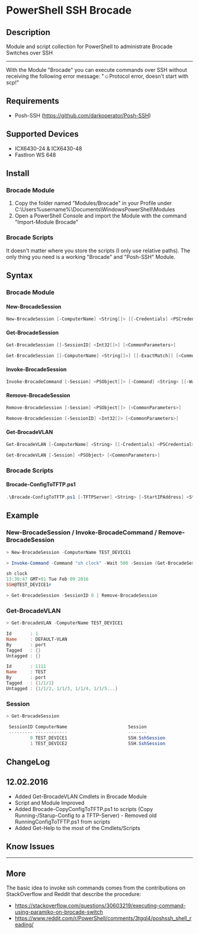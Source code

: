 # PowerShell SSH Brocade

## Description

Module and script collection for PowerShell to administrate Brocade Switches over SSH

---

With the Module "Brocade" you can execute commands over SSH without receiving the following error message: "☺Protocol error, doesn't start with scp!"

## Requirements

- Posh-SSH (https://github.com/darkoperator/Posh-SSH)

## Supported Devices

* ICX6430-24 & ICX6430-48
* FastIron WS 648

## Install

### Brocade Module

1. Copy the folder named "Modules/Brocade" in your Profile under C:\Users\%username%\Documents\WindowsPowerShell\Modules
2. Open a PowerShell Console and import the Module with the command "Import-Module Brocade"

### Brocade Scripts

It doesn't matter where you store the scripts (I only use relative paths). The only thing you need is a working "Brocade" and "Posh-SSH" Module.   

## Syntax

### Brocade Module

#### New-BrocadeSession

```powershell
New-BrocadeSession [-ComputerName] <String[]> [[-Credentials] <PSCredential>] [<CommonParameters>]
```

#### Get-BrocadeSession

```powershell
Get-BrocadeSession [[-SessionID] <Int32[]>] [<CommonParameters>]

Get-BrocadeSession [[-ComputerName] <String[]>] [[-ExactMatch]] [<CommonParameters>]
```

#### Invoke-BrocadeSession

```powershell
Invoke-BrocadeCommand [-Session] <PSObject[]> [-Command] <String> [[-WaitTime] <Int32>] [<CommonParameters>]
```

#### Remove-BrocadeSession

```powershell
Remove-BrocadeSession [-Session] <PSObject[]> [<CommonParameters>]

Remove-BrocadeSession [-SessionID] <Int32[]> [<CommonParameters>]
```

#### Get-BrocadeVLAN

```powershell
Get-BrocadeVLAN [-ComputerName] <String> [[-Credentials] <PSCredential>] [<CommonParameters>]

Get-BrocadeVLAN [-Session] <PSObject> [<CommonParameters>]
```

### Brocade Scripts

#### Brocade-ConfigToTFTP.ps1

```powershell
.\Brocade-ConfigToTFTP.ps1 [-TFTPServer] <String> [-StartIPAddress] <String> [-EndIPAddress] <String> [[-Credentials] <PSCredential>] [[-SwitchIdentifier] <String>] [-ConfigToCopy] <String> [<CommonParameters>]
```

## Example

### New-BrocadeSession / Invoke-BrocadeCommand / Remove-BrocadeSession

```powershell
> New-BrocadeSession -ComputerName TEST_DEVICE1

> Invoke-Command -Command "sh clock" -Wait 500 -Session (Get-BrocadeSession -SessionID 0)

sh clock
13:30:47 GMT+01 Tue Feb 09 2016
SSH@TEST_DEVICE1#

> Get-BrocadeSession -SessionID 0 | Remove-BrocadeSession
```

### Get-BrocadeVLAN 

```powershell
> Get-BrocadeVLAN -ComputerName TEST_DEVICE1

Id       : 1
Name     : DEFAULT-VLAN
By       : port
Tagged   : {}
Untagged : {}

Id       : 1111
Name     : TEST
By       : port
Tagged   : {1/1/1}
Untagged : {1/1/2, 1/1/3, 1/1/4, 1/1/5...}
```

### Session

```powershell
> Get-BrocadeSession

 SessionID ComputerName                       Session                            Stream
 --------- ------------                       -------                            ------
         0 TEST_DEVICE1                       SSH.SshSession                     Renci.SshNet.ShellStream
         1 TEST_DEVICE2                       SSH.SshSession                     Renci.SshNet.ShellStream
```

## ChangeLog

## 12.02.2016
* Added Get-BrocadeVLAN Cmdlets in Brocade Module
* Script and Module Improved
* Added Brocade-CopyConfigToTFTP.ps1 to scripts (Copy Running-/Starup-Config to a TFTP-Server) - Removed old RunningConfigToTFTP.ps1 from scripts
* Added Get-Help to the most of the Cmdlets/Scripts

## Know Issues

---

## More

The basic idea to invoke ssh commands comes from the contributions on StackOverflow and Reddit that describe the procedure:
- https://stackoverflow.com/questions/30603219/executing-command-using-paramiko-on-brocade-switch
- https://www.reddit.com/r/PowerShell/comments/3tgql4/poshssh_shell_reading/
